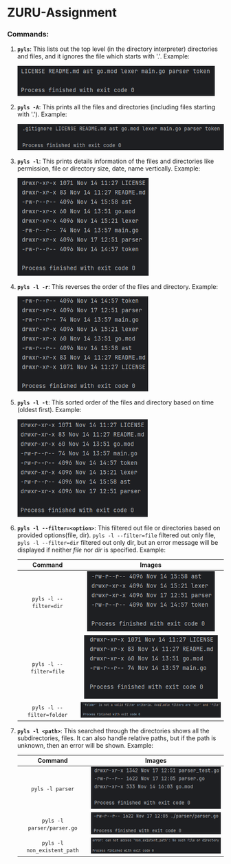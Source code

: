 # ZURU-Assignment

### **Commands:**
1. **`pyls`**: This lists out the top level (in the directory interpreter) directories and files, and it ignores the file which starts with '.'. Example:

    ![pyls](images/pyls.png "pyls")
2. **`pyls -A`**: This prints all the files and directories (including files starting with '.'). Example:
    
    ![pyls -A](images/pyls_-A.png "pyls -A")
3. **`pyls -l`**: This prints details information of the files and directories like permission, file or directory size, date, name vertically. Example:

   ![pyls -l](images/pyls_-l.png "pyls -l")
4. **`pyls -l -r`**: This reverses the order of the files and directory. Example:

   ![pyls -l -r](images/pyls_-l_-r.png "pyls -l -r")
5. **`pyls -l -t`**: This sorted order of the files and directory based on time (oldest first). Example:

   ![pyls -l -t](images/pyls_-l_-t.png "pyls -l -t")
6. **`pyls -l --filter=<option>`**: This filtered out file or directories based on provided options(file, dir). `pyls -l --filter=file` filtered out only file, `pyls -l --filter=dir` filtered out only dir, but an error message will be displayed if neither _file_ nor _dir_ is specified. Example:
   
   |          Command          |                                         Images                                          |
   |:-------------------------:|:---------------------------------------------------------------------------------------:|
   |  `pyls -l --filter=dir`   |     ![pyls -l --filter=dir](images/pyls_-l_-filter=dir.png "pyls -l --filter=dir")      |
   |  `pyls -l --filter=file`  |    ![pyls -l --filter=file](images/pyls_-l_-filter=file.png "pyls -l --filter=file")    |
   | `pyls -l --filter=folder` | ![pyls -l --filter=folder](images/pyls_-l_-filter=folder.png "pyls -l --filter=folder") |
7. **`pyls -l <path>`**: This searched through the directories shows all the subdirectories, files. It can also handle relative paths, but if the path is unknown, then an error will be shown. Example:

   |           Command           |                                        Images                                         |
   |:---------------------------:|:-------------------------------------------------------------------------------------:|
   |      `pyls -l parser`       | ![pyls_-l_directory_name](images/pyls_-l_directory_name.png "pyls_-l_directory_name") |
   | `pyls -l parser/parser.go`  |  ![pyls_-l_relative_path](images/pyls_-l_relative_path.png "pyls_-l_relative_path")   |
   | `pyls -l non_existent_path` | ![pyls_-l_incorrect_path](images/pyls_-l_incorrect_path.png "pyls_-l_incorrect_path") |